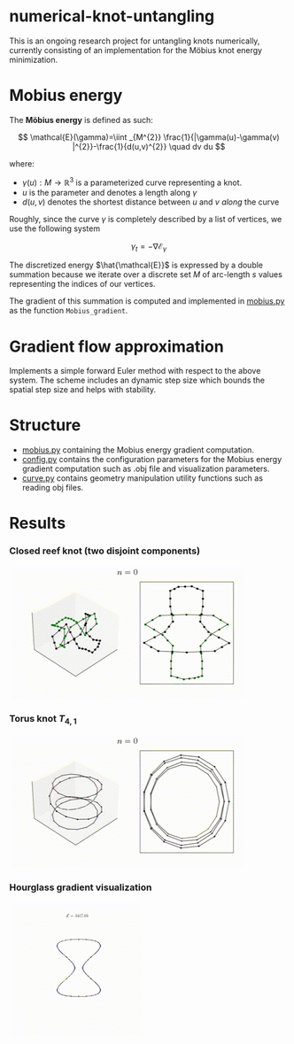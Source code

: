 # numerical-knot-untangling

This is an ongoing research project for untangling knots numerically, currently consisting of an implementation for the Möbius knot energy minimization.  
# Mobius energy
The **Möbius energy** is defined as such:

$$
\mathcal{E}(\gamma)=\iint _{M^{2}} \frac{1}{|\gamma(u)-\gamma(v) |^{2}}-\frac{1}{d(u,v)^{2}} \quad dv du 
$$

where:
- $\gamma(u):M\to\mathbb{R}^{3}$ is a parameterized curve representing a knot.
- $u$ is the parameter and denotes a length along $\gamma$
- $d(u,v)$ denotes the shortest distance  between $u$ and  $v$ *along* the curve 

Roughly, since the curve $\gamma$ is completely described by a list of vertices, we use the following system

$$
\gamma_t = -\nabla \mathcal{E}_\gamma
$$

The discretized energy $\hat{\mathcal{E}}$ is expressed by a double summation because we iterate over a discrete set $M$ of arc-length $s$ values representing the indices of our vertices.

The gradient of this summation is computed and implemented in [mobius.py](mobius.py) as the function `Mobius_gradient`.

# Gradient flow approximation
Implements a simple forward Euler method with respect to the above system. 
The scheme includes an dynamic step size which bounds the spatial step size and helps with stability.

# Structure
- [mobius.py](mobius.py) containing the Mobius energy gradient computation. 
- [config.py](config.py) contains the configuration parameters for the Mobius energy gradient computation such as .obj file and visualization parameters.
- [curve.py](curve.py) contains geometry manipulation utility functions such as reading obj files.

# Results
### Closed reef knot (two disjoint components)
![reefknot.gif](./assets/reeefknot.gif)
### Torus knot $T_{4,1}$
![torus.gif](./assets/torus.gif)
### Hourglass gradient visualization
![hourglass.gif](./assets/hourglass.gif)
